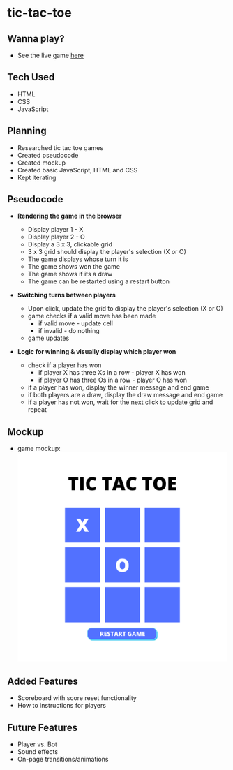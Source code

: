 # tic-tac-toe

## Wanna play?
- See the live game [here](https://kaytawho.github.io/tic-tac-toe/)

## Tech Used

-   HTML
-   CSS
-   JavaScript

## Planning
- Researched tic tac toe games
- Created pseudocode
- Created mockup
- Created basic JavaScript, HTML and CSS
- Kept iterating


## Pseudocode

- **Rendering the game in the browser**
    - Display player 1 - X
    - Display player 2 - O
    - Display a 3 x 3, clickable grid
    - 3 x 3 grid should display the player's selection (X or O)
    - The game displays whose turn it is
    - The game shows won the game
    - The game shows if its a draw
    - The game can be restarted using a restart button
    
- **Switching turns between players**
    - Upon click, update the grid to display the player's selection (X or O)
    - game checks if a valid move has been made
        - if valid move - update cell
        - if invalid - do nothing
    - game updates
    
- **Logic for winning & visually display which player won**
    - check if a player has won
        - if player X has three Xs in a row - player X has won
        - if player O has three Os in a row - player O has won
    - if a player has won, display the winner message and end game
    - if both players are a draw, display the draw message and end game
    - if a player has not won, wait for the next click to update grid and repeat


## Mockup
-   game mockup: ![game mockup](tic-tac-toe-mockup.png)

## Added Features

- Scoreboard with score reset functionality
- How to instructions for players

## Future Features
- Player vs. Bot
- Sound effects
- On-page transitions/animations
